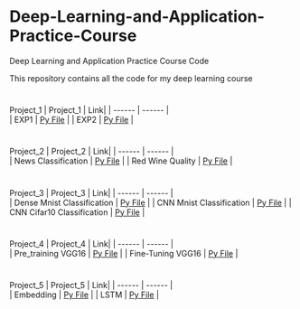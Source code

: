 # Deep-Learning-and-Application-Practice-Course
Deep Learning and Application Practice Course Code

This repository contains all the code for my deep learning course

#
Project_1
| Project_1 | Link| 
| ------ | ------ |  
| EXP1 | [Py File](https://github.com/June24-Wu/Deep_Learning_and_Application_Practice_Course/blob/main/Project_1/exp1.py) |
| EXP2 | [Py File](https://github.com/June24-Wu/Deep_Learning_and_Application_Practice_Course/blob/main/Project_1/exp2.py) | 

#
Project_2
| Project_2 | Link| 
| ------ | ------ |  
| News Classification | [Py File](https://github.com/June24-Wu/Deep-Learning-and-Application-Practice-Course/blob/main/Project_2/news%20classification.py) |
| Red Wine Quality | [Py File](https://github.com/June24-Wu/Deep-Learning-and-Application-Practice-Course/blob/main/Project_2/red%20wine.py) | 

#
Project_3
| Project_3 | Link| 
| ------ | ------ |  
| Dense Mnist Classification | [Py File](https://github.com/June24-Wu/Deep_Learning_and_Application_Practice_Course/blob/main/Project_3/1/180730223_Dense.py) |
| CNN Mnist Classification | [Py File](https://github.com/June24-Wu/Deep_Learning_and_Application_Practice_Course/blob/main/Project_3/1/18070223_CNN.py) | 
| CNN Cifar10 Classification | [Py File](https://github.com/June24-Wu/Deep_Learning_and_Application_Practice_Course/blob/main/Project_3/3/180730223_CNN_5.py) | 

#
Project_4
| Project_4 | Link| 
| ------ | ------ |  
| Pre_training VGG16 | [Py File](https://github.com/June24-Wu/Deep_Learning_and_Application_Practice_Course/blob/main/Project_4/2.py) |
| Fine-Tuning VGG16 | [Py File](https://github.com/June24-Wu/Deep_Learning_and_Application_Practice_Course/blob/main/Project_4/3.py) | 

#
Project_5
| Project_5 | Link| 
| ------ | ------ |  
| Embedding | [Py File](https://github.com/June24-Wu/Deep_Learning_and_Application_Practice_Course/blob/main/Project_5/1.py) |
| LSTM | [Py File](https://github.com/June24-Wu/Deep_Learning_and_Application_Practice_Course/blob/main/Project_5/2.py) | 

